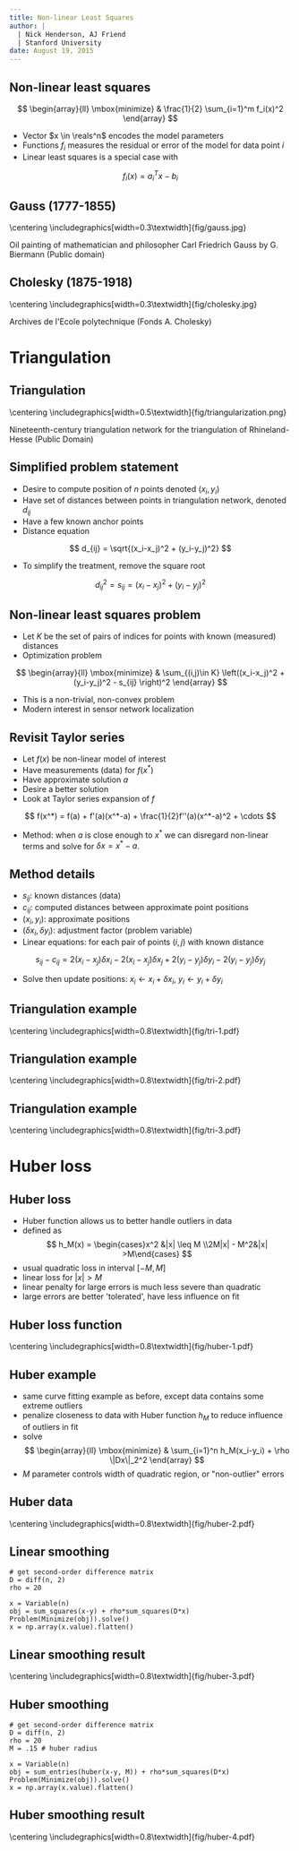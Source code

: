 ```yaml
---
title: Non-linear Least Squares
author: |
  | Nick Henderson, AJ Friend
  | Stanford University
date: August 19, 2015
---
```


## Non-linear least squares

$$
\begin{array}{ll} \mbox{minimize} & \frac{1}{2} \sum_{i=1}^m f_i(x)^2
\end{array}
$$

- Vector $x \in \reals^n$ encodes the model parameters
- Functions $f_i$ measures the residual or error of the model for data point $i$
- Linear least squares is a special case with

$$
f_i(x) = a_i^T x - b_i
$$

## Gauss (1777-1855)

\centering
\includegraphics[width=0.3\textwidth]{fig/gauss.jpg}

Oil painting of mathematician and philosopher Carl Friedrich Gauss by
G. Biermann (Public domain)

## Cholesky (1875-1918)

\centering
\includegraphics[width=0.3\textwidth]{fig/cholesky.jpg}

Archives de l'Ecole polytechnique (Fonds A. Cholesky)

# Triangulation

## Triangulation

\centering
\includegraphics[width=0.5\textwidth]{fig/triangularization.png}

Nineteenth-century triangulation network for the triangulation of
Rhineland-Hesse (Public Domain)

## Simplified problem statement

- Desire to compute position of $n$ points denoted $(x_i,y_i)$
- Have set of distances between points in triangulation network, denoted
  $d_{ij}$
- Have a few known anchor points
- Distance equation

$$
d_{ij} = \sqrt{(x_i-x_j)^2 + (y_i-y_j)^2}
$$

- To simplify the treatment, remove the square root

$$
d_{ij}^2 = s_{ij} = (x_i-x_j)^2 + (y_i-y_j)^2
$$

## Non-linear least squares problem

- Let $K$ be the set of pairs of indices for points with known (measured)
  distances
- Optimization problem

$$
\begin{array}{ll} \mbox{minimize} & \sum_{(i,j)\in K}
\left((x_i-x_j)^2 + (y_i-y_j)^2 - s_{ij} \right)^2
\end{array}
$$

- This is a non-trivial, non-convex problem
- Modern interest in sensor network localization

## Revisit Taylor series

- Let $f(x)$ be non-linear model of interest
- Have measurements (data) for $f(x^*)$
- Have approximate solution $a$
- Desire a better solution
- Look at Taylor series expansion of $f$

$$
f(x^*) = f(a) + f'(a)(x^*-a) + \frac{1}{2}f''(a)(x^*-a)^2 + \cdots
$$

- Method: when $a$ is close enough to $x^*$ we can disregard non-linear terms
  and solve for $\delta x = x^*-a$.

## Method details

- $s_{ij}$: known distances (data)
- $c_{ij}$: computed distances between approximate point positions
- $(x_i, y_i)$: approximate positions
- $(\delta x_i, \delta y_i)$: adjustment factor (problem variable)
- Linear equations: for each pair of points $(i,j)$ with known distance

$$
s_{ij} - c_{ij} = 2(x_i - x_j)\delta x_i - 2(x_i - x_j)\delta x_j
 +2(y_i - y_j)\delta y_i - 2(y_i - y_j)\delta y_j
$$

- Solve then update positions: $x_i \gets x_i + \delta x_i$, $y_i \gets y_i + \delta y_i$

## Triangulation example

\centering
\includegraphics[width=0.8\textwidth]{fig/tri-1.pdf}

## Triangulation example

\centering
\includegraphics[width=0.8\textwidth]{fig/tri-2.pdf}

## Triangulation example

\centering
\includegraphics[width=0.8\textwidth]{fig/tri-3.pdf}

# Huber loss

## Huber loss

- Huber function allows us to better handle outliers in data
- defined as
$$
h_M(x) = \begin{cases}x^2 &|x| \leq M \\2M|x| - M^2&|x| >M\end{cases}
$$
- usual quadratic loss in interval $[-M, M]$
- linear loss for $|x| > M$
- linear penalty for large errors is much less severe than quadratic
- large errors are better 'tolerated', have less influence on fit

## Huber loss function

\centering
\includegraphics[width=0.8\textwidth]{fig/huber-1.pdf}

## Huber example
- same curve fitting example as before, except data contains some extreme outliers
- penalize closeness to data with Huber function $h_M$ to reduce influence of outliers in fit
- solve
$$
\begin{array}{ll}
\mbox{minimize} & \sum_{i=1}^n h_M(x_i-y_i) + \rho \|Dx\|_2^2
\end{array}
$$
- $M$ parameter controls width of quadratic region, or "non-outlier" errors

## Huber data

\centering
\includegraphics[width=0.8\textwidth]{fig/huber-2.pdf}

## Linear smoothing

```
# get second-order difference matrix
D = diff(n, 2)
rho = 20

x = Variable(n)
obj = sum_squares(x-y) + rho*sum_squares(D*x)
Problem(Minimize(obj)).solve()
x = np.array(x.value).flatten()
```

## Linear smoothing result

\centering
\includegraphics[width=0.8\textwidth]{fig/huber-3.pdf}

## Huber smoothing

```
# get second-order difference matrix
D = diff(n, 2)
rho = 20
M = .15 # huber radius

x = Variable(n)
obj = sum_entries(huber(x-y, M)) + rho*sum_squares(D*x)
Problem(Minimize(obj)).solve()
x = np.array(x.value).flatten()
```

## Huber smoothing result

\centering
\includegraphics[width=0.8\textwidth]{fig/huber-4.pdf}
